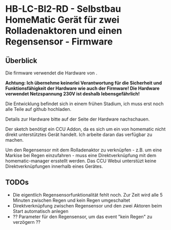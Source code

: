 # HB-LC-Bl2-RD - Selbstbau HomeMatic Gerät für zwei Rolladenaktoren und einen Regensensor - Firmware
## Überblick
Die firmware verwendet die Hardware von <to be uploaded>.

**Achtung: Ich übernehme keinerlei Verantwortung für die Sicherheit und Funktionsfähigkeit der Hardware wie auch der Firmware! Die Hardware verwendet Netzspannung 230V ist deshalb lebensgefährlich!**

Die Entwicklung befindet sich in einem frühen Stadium, ich muss erst noch alle Teile auf github hochladen.

Details zur Hardware bitte auf der Seite der Hardware nachschauen.

Der sketch benötigt ein CCU Addon, da es sich um ein von homematic nicht direkt unterstütztes Gerät handelt. Ich arbeite daran das verfügbar zu machen.

Um den Regensensor mit dem Rolladenaktor zu verknüpfen - z.B. um eine Markise bei Regen einzufahren - muss eine Direktverknüpfung mit dem homematic-manager ersstellt werden. Das CCU Webui unterstüzt keine Direktverknüpfungen innerhalb eines Gerätes.

## TODOs
- Die eigentlich Regensensorfunktionalität fehlt noch. Zur Zeit wird alle 5 Minuten zwischen Regen und kein Regen umgeschaltet
- Direktverknüpfung zwischen Regensensor und den zwei Aktoren beim Start automatisch anlegen
- ?? Parameter für den Regensensor, um das event "kein Regen" zu verzögern ??

